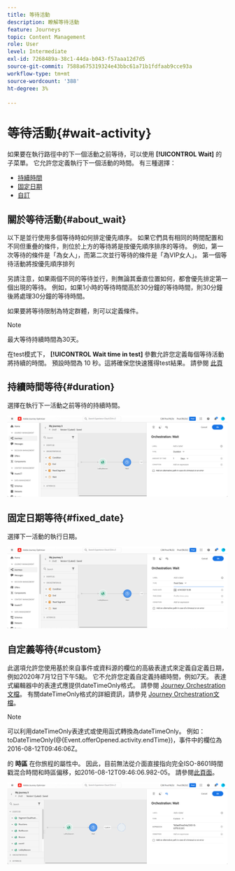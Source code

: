 ```yaml
---
title: 等待活動
description: 瞭解等待活動
feature: Journeys
topic: Content Management
role: User
level: Intermediate
exl-id: 7268489a-38c1-44da-b043-f57aaa12d7d5
source-git-commit: 7588a675319324e43bbc61a71b1fdfaab9cce93a
workflow-type: tm+mt
source-wordcount: '388'
ht-degree: 3%

---
```


# 等待活動{#wait-activity}

如果要在執行路徑中的下一個活動之前等待，可以使用 **[!UICONTROL Wait]** 的子菜單。 它允許您定義執行下一個活動的時間。 有三種選擇：

* [持續時間](#duration)
* [固定日期](#fixed_date)
* [自訂](#custom)

<!--* [Email send time optimization](#email_send_time_optimization)-->

## 關於等待活動{#about_wait}

以下是並行使用多個等待時如何排定優先順序。 如果它們具有相同的時間配置和不同但重疊的條件，則位於上方的等待將是按優先順序排序的等待。 例如，第一次等待的條件是「為女人」，而第二次並行等待的條件是「為VIP女人」。 第一個等待活動將按優先順序排列

另請注意，如果兩個不同的等待並行，則無論其垂直位置如何，都會優先排定第一個出現的等待。 例如，如果1小時的等待時間高於30分鐘的等待時間，則30分鐘後將處理30分鐘的等待時間。

如果要將等待限制為特定群體，則可以定義條件。

>[!NOTE]
>
>最大等待持續時間為30天。
>
>在test模式下， **[!UICONTROL Wait time in test]** 參數允許您定義每個等待活動將持續的時間。 預設時間為 10 秒。這將確保您快速獲得test結果。 請參閱 [此頁](../building-journeys/testing-the-journey.md)

## 持續時間等待{#duration}

選擇在執行下一活動之前等待的持續時間。

![](../assets/journey55.png)

## 固定日期等待{#fixed_date}

選擇下一活動的執行日期。

![](../assets/journey56.png)

## 自定義等待{#custom}

此選項允許您使用基於來自事件或資料源的欄位的高級表達式來定義自定義日期，例如2020年7月12日下午5點。 它不允許您定義自定義持續時間，例如7天。 表達式編輯器中的表達式應提供dateTimeOnly格式。 請參閱 [Journey Orchestration文檔](expression/expressionadvanced.md)。 有關dateTimeOnly格式的詳細資訊，請參見 [Journey Orchestration文檔](expression/data-types.md)。

>[!NOTE]
>
>可以利用dateTimeOnly表達式或使用函式轉換為dateTimeOnly。 例如：toDateTimeOnly(@{Event.offerOpened.activity.endTime})，事件中的欄位為2016-08-12T09:46:06Z。
>
>的 **時區** 在你旅程的屬性中。 因此，目前無法從介面直接指向完全ISO-8601時間戳混合時間和時區偏移，如2016-08-12T09:46:06.982-05。 請參閱[此頁面](../building-journeys/timezone-management.md)。

![](../assets/journey57.png)

<!--## Email send time optimization{#email_send_time_optimization}

This type of wait uses a score calculated in Adobe Experience Platform. The score calculates the propensity to click or open an email in the future based on past behavior. Note that the algorithm calculating the score needs a certain amount of data to work. As a result, when it does not have enough data, the default wait time will apply. At publication time, you’ll be notified that the default time applies.

>[!NOTE]
>
>The first event of your journey must have a namespace.
>
>This capability is only available after an **[!UICONTROL Email]** activity. You need to have Adobe Campaign Standard.

1. In the **[!UICONTROL Amount of time]** field, define the number of hours to consider to optimize email sending.
1. In the **[!UICONTROL Optimization type]** field, choose if the optimization should increase clicks or opens.
1. In the **[!UICONTROL Default time]** field, define the default time to wait if the predictive send time score is not available.

    >[!NOTE]
    >
    >Note that the send time score can be unavailable because there is not enough data to perform the calculation. In this case, you will be informed, at publication time, that the default time applies.

![](../assets/journey57bis.png)-->
